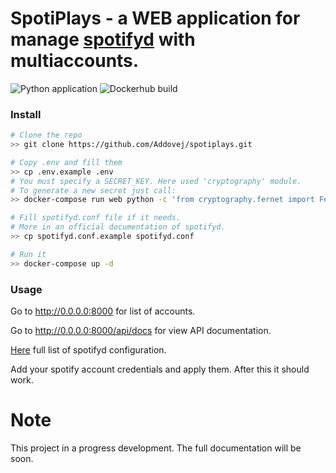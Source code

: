 # SpotiPlays - a WEB application for manage [spotifyd](https://github.com/Spotifyd/spotifyd) with multiaccounts.

![Python application](https://github.com/Addovej/spotiplays/workflows/Python%20application/badge.svg?branch=master)
![Dockerhub build](https://github.com/Addovej/spotiplays/workflows/Dockerhub%20build/badge.svg)


### Install
```bash
# Clone the repo
>> git clone https://github.com/Addovej/spotiplays.git

# Copy .env and fill them
>> cp .env.example .env
# You must specify a SECRET_KEY. Here used 'cryptography' module.
# To generate a new secret just call:
>> docker-compose run web python -c 'from cryptography.fernet import Fernet;print(Fernet.generate_key())'

# Fill spotifyd.conf file if it needs.
# More in an official documentation of spotifyd.
>> cp spotifyd.conf.example spotifyd.conf

# Run it
>> docker-compose up -d
```

### Usage
Go to http://0.0.0.0:8000 for list of accounts.

Go to http://0.0.0.0:8000/api/docs for view API documentation.

[Here](https://github.com/Spotifyd/spotifyd#configuration-file) full list of spotifyd configuration.

Add your spotify account credentials and apply them. After this it should work. 


# Note
This project in a progress development.
The full documentation will be soon.
